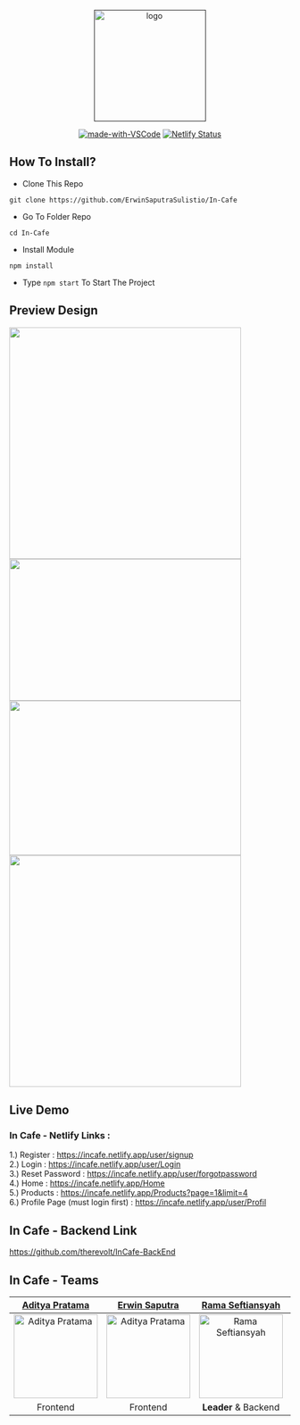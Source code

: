 <p align="center">
  <a href="" rel="noopener">
 <img height=200px src="https://i.ibb.co/ypgfdYR/Blue-and-Yellow-Buffet-Restaurant-Logo.png" alt="logo"></a>
</p>
<div align="center">
  
[![made-with-VSCode](https://img.shields.io/badge/Made%20for-VSCode-1f425f.svg)](https://code.visualstudio.com/)
[![Netlify Status](https://api.netlify.com/api/v1/badges/3e5e5f0e-297c-4bbe-85d7-12793c76f338/deploy-status)](https://incafe.netlify.app/)   
</div>

## How To Install?
- Clone This Repo
```
git clone https://github.com/ErwinSaputraSulistio/In-Cafe
```
- Go To Folder Repo
```
cd In-Cafe
```
- Install Module
```
npm install
```
- Type ``` npm start ``` To Start The Project

## Preview Design
  <span>
	  <img width="415" src="https://user-images.githubusercontent.com/77045083/116245936-b2661e00-a793-11eb-84ca-1401ade1bec4.png">
	  <img width="415" height="254" src="https://user-images.githubusercontent.com/77045083/116245971-bb56ef80-a793-11eb-9b90-56ce9a273465.png">
	  <img width="415" height="277" src="https://user-images.githubusercontent.com/77045083/116245953-b6923b80-a793-11eb-9c32-c111584b7fd3.png">
	  <img width="415" src="https://user-images.githubusercontent.com/77045083/116245993-bf830d00-a793-11eb-8131-338bb7aa8f9d.png">
  </span>

## Live Demo
### In Cafe - Netlify Links :  
1.) Register : https://incafe.netlify.app/user/signup  
2.) Login : https://incafe.netlify.app/user/Login  
3.) Reset Password : https://incafe.netlify.app/user/forgotpassword  
4.) Home : https://incafe.netlify.app/Home  
5.) Products : https://incafe.netlify.app/Products?page=1&limit=4  
6.) Profile Page (must login first) : https://incafe.netlify.app/user/Profil  

## In Cafe - Backend Link
https://github.com/therevolt/InCafe-BackEnd  

## In Cafe - Teams
[Aditya Pratama](https://github.com/heatclift77) | [Erwin Saputra](https://github.com/ErwinSaputraSulistio) | [Rama Seftiansyah](https://github.com/therevolt) | [Wisnu Prasetio](https://github.com/prasetioad)
:-: | :-: | :-: | :-:
<img src="https://avatars.githubusercontent.com/u/73774501?v=4" alt="Aditya Pratama" width="150"/> | <img src="https://avatars.githubusercontent.com/u/77045083?v=4" alt="Aditya Pratama" width="150"/> | <img src="https://avatars.githubusercontent.com/u/58101157?v=4" alt="Rama Seftiansyah" width="150"/> | <img src="https://avatars.githubusercontent.com/u/66661143?v=4" alt="Wisnu Prasetio" width="150"/>
Frontend | Frontend | <b>Leader</b> & Backend | Backend

